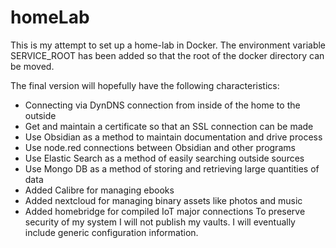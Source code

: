 # homeLab
This is my attempt to set up a home-lab in Docker. 
The environment variable SERVICE_ROOT has been added so that the root of the docker directory can be moved.

The final version will hopefully have the following characteristics:
  - Connecting via DynDNS connection from inside of the home to the outside
  - Get and maintain a certificate so that an SSL connection can be made
  - Use Obsidian as a method to maintain documentation and drive process
  - Use node.red connections between Obsidian and other programs
  - Use Elastic Search as a method of easily searching outside sources 
  - Use Mongo DB as a method of storing and retrieving large quantities of data
  - Added Calibre for managing ebooks
  - Added nextcloud for managing binary assets like photos and music
  - Added homebridge for compiled IoT major connections
  To preserve security of my system I will not publish my vaults. I will eventually include generic configuration information. 
